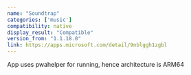 ```yaml
---
name: "Soundtrap"
categories: ['music']
compatibility: native
display_result: "Compatible"
version_from: "1.1.18.0"
link: https://apps.microsoft.com/detail/9nblggh1zgbl
---
```


App uses pwahelper for running, hence architecture is ARM64